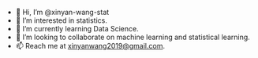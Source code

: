 - 👋 Hi, I’m @xinyan-wang-stat
- 👀 I’m interested in statistics. 
- 🌱 I’m currently learning Data Science.
- 💞️ I’m looking to collaborate on machine learning and statistical learning.
- 📫 Reach me at xinyanwang2019@gmail.com.

<!---
xinyan-wang-stat/xinyan-wang-stat is a ✨ special ✨ repository because its `README.md` (this file) appears on your GitHub profile.
You can click the Preview link to take a look at your changes.
--->

